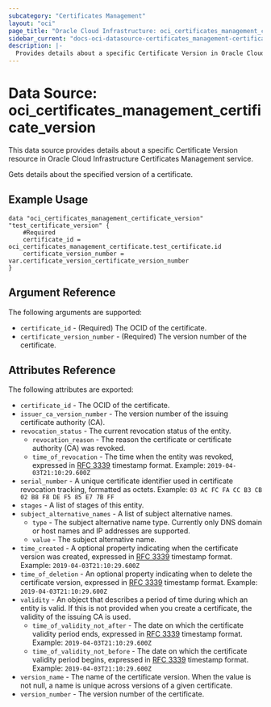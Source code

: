 ```yaml
---
subcategory: "Certificates Management"
layout: "oci"
page_title: "Oracle Cloud Infrastructure: oci_certificates_management_certificate_version"
sidebar_current: "docs-oci-datasource-certificates_management-certificate_version"
description: |-
  Provides details about a specific Certificate Version in Oracle Cloud Infrastructure Certificates Management service
---
```


# Data Source: oci_certificates_management_certificate_version
This data source provides details about a specific Certificate Version resource in Oracle Cloud Infrastructure Certificates Management service.

Gets details about the specified version of a certificate.

## Example Usage

```hcl
data "oci_certificates_management_certificate_version" "test_certificate_version" {
	#Required
	certificate_id = oci_certificates_management_certificate.test_certificate.id
	certificate_version_number = var.certificate_version_certificate_version_number
}
```

## Argument Reference

The following arguments are supported:

* `certificate_id` - (Required) The OCID of the certificate.
* `certificate_version_number` - (Required) The version number of the certificate.


## Attributes Reference

The following attributes are exported:

* `certificate_id` - The OCID of the certificate.
* `issuer_ca_version_number` - The version number of the issuing certificate authority (CA).
* `revocation_status` - The current revocation status of the entity.
	* `revocation_reason` - The reason the certificate or certificate authority (CA) was revoked.
	* `time_of_revocation` - The time when the entity was revoked, expressed in [RFC 3339](https://tools.ietf.org/html/rfc3339) timestamp format. Example: `2019-04-03T21:10:29.600Z` 
* `serial_number` - A unique certificate identifier used in certificate revocation tracking, formatted as octets. Example: `03 AC FC FA CC B3 CB 02 B8 F8 DE F5 85 E7 7B FF` 
* `stages` - A list of stages of this entity.
* `subject_alternative_names` - A list of subject alternative names.
	* `type` - The subject alternative name type. Currently only DNS domain or host names and IP addresses are supported.
	* `value` - The subject alternative name.
* `time_created` - A optional property indicating when the certificate version was created, expressed in [RFC 3339](https://tools.ietf.org/html/rfc3339) timestamp format. Example: `2019-04-03T21:10:29.600Z` 
* `time_of_deletion` - An optional property indicating when to delete the certificate version, expressed in [RFC 3339](https://tools.ietf.org/html/rfc3339) timestamp format. Example: `2019-04-03T21:10:29.600Z` 
* `validity` - An object that describes a period of time during which an entity is valid. If this is not provided when you create a certificate, the validity of the issuing CA is used. 
	* `time_of_validity_not_after` - The date on which the certificate validity period ends, expressed in [RFC 3339](https://tools.ietf.org/html/rfc3339) timestamp format. Example: `2019-04-03T21:10:29.600Z` 
	* `time_of_validity_not_before` - The date on which the certificate validity period begins, expressed in [RFC 3339](https://tools.ietf.org/html/rfc3339) timestamp format. Example: `2019-04-03T21:10:29.600Z` 
* `version_name` - The name of the certificate version. When the value is not null, a name is unique across versions of a given certificate. 
* `version_number` - The version number of the certificate.

